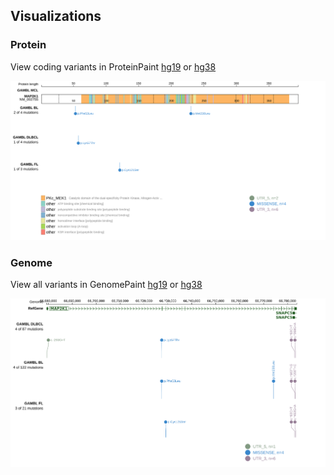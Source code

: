 ## Visualizations
### Protein
View coding variants in ProteinPaint [hg19](https://morinlab.github.io/LLMPP/GAMBL/MAP2K1_protein.html)  or [hg38](https://morinlab.github.io/LLMPP/GAMBL/MAP2K1_protein_hg38.html)

![](images/proteinpaint/MAP2K1_NM_002755.svg)

### Genome
View all variants in GenomePaint [hg19](https://morinlab.github.io/LLMPP/GAMBL/MAP2K1.html)  or [hg38](https://morinlab.github.io/LLMPP/GAMBL/MAP2K1_hg38.html)

![](images/proteinpaint/MAP2K1.svg)

